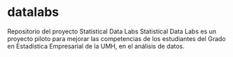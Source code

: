 # datalabs
Repositorio del proyecto Statistical Data Labs
Statistical Data Labs es un proyecto piloto para mejorar las competencias de los estudiantes del Grado en Estadística Empresarial de la UMH, en el análisis de datos.
